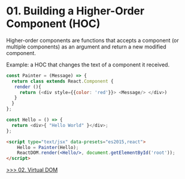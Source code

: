# 01. Building a Higher-Order Component (HOC)

Higher-order components are functions that accepts a component (or multiple components) as an argument and return a new modified component.  

Example: a HOC that changes the text of a component it received. 
```javascript
const Painter = (Message) => {
  return class extends React.Component {
   render (){
     return (<div style={{color: 'red'}}> <Message/> </div>)
   }
  }
};
```

```javascript
const Hello = () => {
  return <div>{ "Hello World" }</div>;
};
```

```html
<script type="text/jsx" data-presets="es2015,react">
    Hello = Painter(Hello);
    ReactDOM.render(<Hello/>, document.getElementById('root'));
</script>
```
[>>> 02. Virtual DOM](https://github.com/xgirma/react-lifecycles/tree/master/chapters/02)